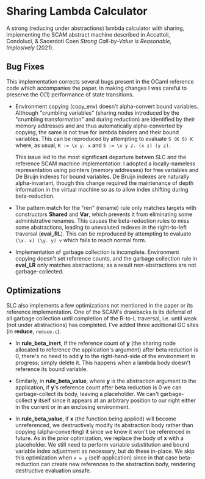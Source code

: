 Sharing Lambda Calculator
=========================

A strong (reducing under abstractions) lambda calculator with sharing,
implementing the SCAM abstract machine described in Accattoli, Condoluci,
& Sacerdoti Coen _Strong Call-by-Value is Reasonable, Implosively_ (2021).

Bug Fixes
---------

This implementation corrects several bugs present in the OCaml reference
code which accompanies the paper.  In making changes I was careful to
preserve the O(1) performance of state transitions.

* Environment copying (copy_env) doesn't alpha-convert bound variables.
  Although "crumbling variables" (sharing nodes introduced by the
  "crumbling transformation" and during reduction) are identified by
  their memory addresses and are thus automatically alpha-converted by
  copying, the same is not true for lambda binders and their bound
  variables.  This can be reproduced by attempting to evaluate
	`S (K S) K`
  where, as usual, `K := \x y. x` and `S := \x y z. (x z) (y z)`.

  This issue led to the most significant departure betwen SLC and the
  reference SCAM machine implementation: I adopted a locally-nameless
  representation using pointers (memory addresses) for free variables and
  De Bruijn indexes for bound variables.  De Bruijn indexes are naturally
  alpha-invariant, though this change required the maintenance of depth
  information in the virtual machine so as to allow index shifting
  during beta-reduction.

* The pattern match for the "ren" (rename) rule only matches targets
  with constructors **Shared** and **Var**, which prevents it from
  eliminating some administrative renames.  This causes the
  beta-reduction rules to miss some abstractions, leading to 
  unevaluted redexes in the right-to-left traversal (**eval_RL**).
  This can be reproduced by attempting to evaluate
	`(\x. x) (\y. y) v`
  which fails to reach normal form.

* Implementation of garbage collection is incomplete.  Environment
  copying doesn't set reference counts, and the garbage collection rule
  in **eval_LR** only matches abstractions; as a result non-abstractions
  are not garbage-collected.

Optimizations
-------------

SLC also implements a few optimizations not mentioned in the paper or its
reference implementation.  One of the SCAM's drawbacks is its deferral of
all garbage collection until completion of the R-to-L traversal, i.e.
until weak (not under abstractions) has completed.  I've added three
additional GC sites (in **reduce**, `reduce.c`).

* In **rule_beta_inert**, if the reference count of **y** (the sharing
  node allocated to reference the application's argument) after beta
  reduction is 0, there's no need to add **y** to the right-hand-side
  of the environment in progress; simply delete it.  This happens when
  a lambda body doesn't reference its bound variable.

- Similarly, in **rule_beta_value**, where **y** is the abstraction
  argument to the application, if **y**'s reference count after beta
  reduction is 0 we can garbage-collect its body, leaving a placeholder.
  We can't garbage-collect **y** itself since it appears at an arbitrary
  position to our right either in the current or in an enclosing
  environment.

- In **rule_beta_value**, if **x** (the function being applied) will
  become unreferenced, we destructively modify its abstraction body
  rather than copying (alpha-converting) it since we know it won't be
  referenced in future.  As in the prior optimization, we replace the
  body of **x** with a placeholder.  We still need to perform variable
  substitution and bound variable index adjustment as necessary, but
  do these in-place.  We skip this optimization when `x = y`
  (self-application) since in that case beta-reduction can create new
  references to the abstraction body, rendering destructive evaluation
  unsafe.
